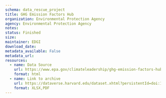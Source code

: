 ```yaml
---
schema: data_rescue_project 
title: GHG Emission Factors Hub
organization: Environmental Protection Agency
agency: Environmental Protection Agency
notes: 
status: Finished
size: 
maintainer: EDGI
download_date: 
metadata_available: False
metadata_url: 
resources:
  - name: Data Source
    url: https://www.epa.gov/climateleadership/ghg-emission-factors-hub
    format: html
  - name: Link to archive
    url: https://dataverse.harvard.edu/dataset.xhtml?persistentId=doi:10.7910/DVN/GCUA0N
    format: XLSX,PDF
---
```

